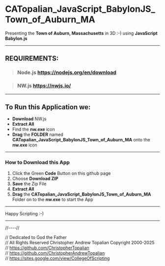 # CATopalian_JavaScript_BabylonJS_Town_of_Auburn_MA
Presenting the **Town of Auburn, Massachusetts** in 3D :-) using **JavaScript** **Babylon.js**

---

## REQUIREMENTS:

> ### Node.js https://nodejs.org/en/download

> ### NW.js https://nwjs.io/  

---

## To Run this Application we:
* **Download** NW.js
* **Extract All**
* Find the **nw.exe** icon
* **Drag** the **FOLDER** named **CATopalian_JavaScript_BabylonJS_Town_of_Auburn_MA** onto the **nw.exe** icon  

---

### How to Download this App
1. Click the Green **Code** Button on this github page
2. Choose **Download ZIP**
3. **Save** the Zip File
4. **Extract All**
5. **Drag** the **CATopalian_JavaScript_BabylonJS_Town_of_Auburn_MA** Folder on to the **nw.exe** to start the App

---

Happy Scripting :-)

---

//----//  

// Dedicated to God the Father  
// All Rights Reserved Christopher Andrew Topalian Copyright 2000-2025  
// https://github.com/ChristopherTopalian  
// https://github.com/ChristopherAndrewTopalian  
// https://sites.google.com/view/CollegeOfScripting

